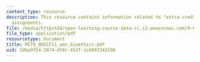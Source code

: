 ```yaml
---
content_type: resource
description: This resource contains information related to "extra credit" writing
  assignments.
file: /media/https%3A/open-learning-course-data-rc.s3.amazonaws.com/9-00sc-introduction-to-psychology-fall-2011/1dba97541074d58c452f1cb091342198_MIT9_00SCF11_wax_bioethics.pdf
file_type: application/pdf
resourcetype: Document
title: MIT9_00SCF11_wax_bioethics.pdf
uid: 1dba9754-1074-d58c-452f-1cb091342198
---
```

